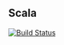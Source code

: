 ## Scala
[![Build Status](https://travis-ci.com/mvillafuertem/scala.svg?branch=master)](https://travis-ci.com/mvillafuertem/scala)